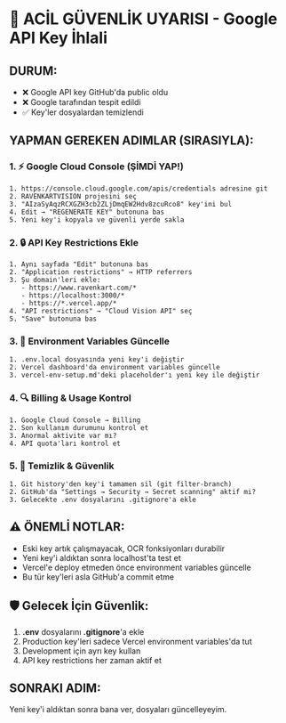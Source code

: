 # 🚨 ACİL GÜVENLİK UYARISI - Google API Key İhlali

## DURUM:
- ❌ Google API key GitHub'da public oldu
- ❌ Google tarafından tespit edildi
- ✅ Key'ler dosyalardan temizlendi

## YAPMAN GEREKEN ADIMLAR (SIRASIYLA):

### 1. ⚡ Google Cloud Console (ŞİMDİ YAP!)
```
1. https://console.cloud.google.com/apis/credentials adresine git
2. RAVENKARTVISION projesini seç
3. "AIzaSyAqzRCXGZH3cb2ZLjDmqEW2Hdv8zcuRco8" key'ini bul
4. Edit → "REGENERATE KEY" butonuna bas
5. Yeni key'i kopyala ve güvenli yerde sakla
```

### 2. 🔒 API Key Restrictions Ekle
```
1. Aynı sayfada "Edit" butonuna bas
2. "Application restrictions" → HTTP referrers
3. Şu domain'leri ekle:
   - https://www.ravenkart.com/*
   - https://localhost:3000/*
   - https://*.vercel.app/*
4. "API restrictions" → "Cloud Vision API" seç
5. "Save" butonuna bas
```

### 3. 📝 Environment Variables Güncelle
```
1. .env.local dosyasında yeni key'i değiştir
2. Vercel dashboard'da environment variables güncelle
3. vercel-env-setup.md'deki placeholder'ı yeni key ile değiştir
```

### 4. 🔍 Billing & Usage Kontrol
```
1. Google Cloud Console → Billing
2. Son kullanım durumunu kontrol et
3. Anormal aktivite var mı?
4. API quota'ları kontrol et
```

### 5. 🧹 Temizlik & Güvenlik
```
1. Git history'den key'i tamamen sil (git filter-branch)
2. GitHub'da "Settings → Security → Secret scanning" aktif mi?
3. Gelecekte .env dosyalarını .gitignore'a ekle
```

## ⚠️ ÖNEMLİ NOTLAR:

- Eski key artık çalışmayacak, OCR fonksiyonları durabilir
- Yeni key'i aldıktan sonra localhost'ta test et
- Vercel'e deploy etmeden önce environment variables güncelle
- Bu tür key'leri asla GitHub'a commit etme

## 🛡️ Gelecek İçin Güvenlik:

1. **.env** dosyalarını **.gitignore**'a ekle
2. Production key'leri sadece Vercel environment variables'da tut
3. Development için ayrı key kullan
4. API key restrictions her zaman aktif et

## SONRAKI ADIM:
Yeni key'i aldıktan sonra bana ver, dosyaları güncelleyeyim.